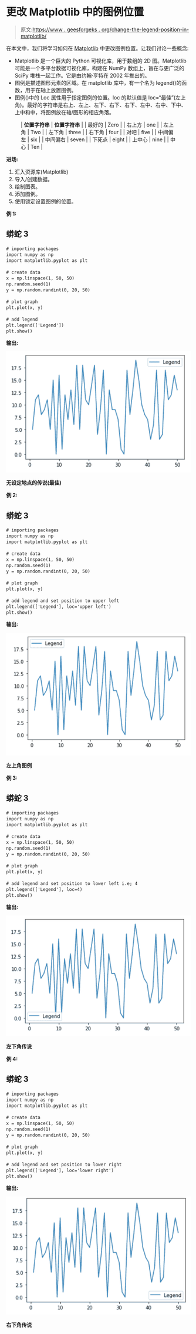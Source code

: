 # 更改 Matplotlib 中的图例位置

> 原文:[https://www . geesforgeks . org/change-the-legend-position-in-matplotlib/](https://www.geeksforgeeks.org/change-the-legend-position-in-matplotlib/)

在本文中，我们将学习如何在 [Matplotlib](https://www.geeksforgeeks.org/python-introduction-matplotlib/) 中更改图例位置。让我们讨论一些概念:

*   Matplotlib 是一个巨大的 Python 可视化库，用于数组的 2D 图。Matplotlib 可能是一个多平台数据可视化库，构建在 NumPy 数组上，旨在与更广泛的 SciPy 堆栈一起工作。它是由约翰·亨特在 2002 年推出的。
*   图例是描述图形元素的区域。在 matplotlib 库中，有一个名为 legend()的函数，用于在轴上放置图例。
*   图例()中的 Loc 属性用于指定图例的位置。loc 的默认值是 loc=“最佳”(左上角)。最好的字符串是右上、左上、左下、右下、右下、左中、右中、下中、上中和中，将图例放在轴/图形的相应角落。

<figure class="table">

| **位置字符串** | **位置字符串** |
| 最好的 | Zero |
| 右上方 | one |
| 左上角 | Two |
| 左下角 | three |
| 右下角 | four |
| 对吧 | five |
| 中间偏左 | six |
| 中间偏右 | seven |
| 下死点 | eight |
| 上中心 | nine |
| 中心 | Ten |

</figure>

**进场:**

1.  汇入资源库(Matplotlib)
2.  导入/创建数据。
3.  绘制图表。
4.  添加图例。
5.  使用锁定设置图例的位置。

**例 1:**

## 蟒蛇 3

```
# importing packages
import numpy as np
import matplotlib.pyplot as plt

# create data
x = np.linspace(1, 50, 50)
np.random.seed(1)
y = np.random.randint(0, 20, 50)

# plot graph
plt.plot(x, y)

# add legend
plt.legend(['Legend'])
plt.show()
```

**输出:**

![](img/f268102e3b56a5270dbc7e2ec56036ae.png)

**无设定地点的传说(最佳)**

**例 2:**

## 蟒蛇 3

```
# importing packages
import numpy as np
import matplotlib.pyplot as plt

# create data
x = np.linspace(1, 50, 50)
np.random.seed(1)
y = np.random.randint(0, 20, 50)

# plot graph
plt.plot(x, y)

# add legend and set position to upper left
plt.legend(['Legend'], loc='upper left')
plt.show()
```

**输出:**

![](img/cb8fb84721a1f2fc7c05ea071072cc95.png)

**左上角图例**

**例 3:**

## 蟒蛇 3

```
# importing packages
import numpy as np
import matplotlib.pyplot as plt

# create data
x = np.linspace(1, 50, 50)
np.random.seed(1)
y = np.random.randint(0, 20, 50)

# plot graph
plt.plot(x, y)

# add legend and set position to lower left i.e; 4
plt.legend(['Legend'], loc=4)
plt.show()
```

**输出:**

![](img/7026de8e857228b2c36bace76181c206.png)

**左下角传说**

**例 4:**

## 蟒蛇 3

```
# importing packages
import numpy as np
import matplotlib.pyplot as plt

# create data
x = np.linspace(1, 50, 50)
np.random.seed(1)
y = np.random.randint(0, 20, 50)

# plot graph
plt.plot(x, y)

# add legend and set position to lower right
plt.legend(['Legend'], loc='lower right')
plt.show()
```

**输出:**

![](img/91bf14462ed3863ef13fa168540a0678.png)

**右下角传说**